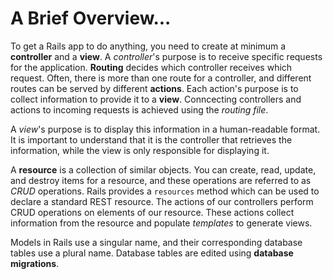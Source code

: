 # A Brief Overview...

To get a Rails app to do anything, you need to create at minimum a **controller** and a **view**.
A *controller*'s purpose is to receive specific requests for the application. **Routing** decides
which controller receives which request. Often, there is more than one route for a controller, and
different routes can be served by different **actions**. Each action's purpose is to collect information
to provide it to a **view**. Conncecting controllers and actions to incoming requests is achieved using the *routing file*.

A *view*'s purpose is to display this information in a human-readable format. It is important to understand that
it is the controller that retrieves the information, while the view is only responsible for displaying it. 

A **resource** is a collection of similar objects. You can create, read, update, and destroy items for a resource, and these
operations are referred to as *CRUD* operations. Rails provides a ```resources``` method which can be used to declare a 
standard REST resource. The actions of our controllers perform CRUD operations on elements of our resource. These actions collect information from the resource and populate *templates* to generate views.
 
Models in Rails use a singular name, and their corresponding database tables use a plural name. Database tables are edited using
**database migrations**.

